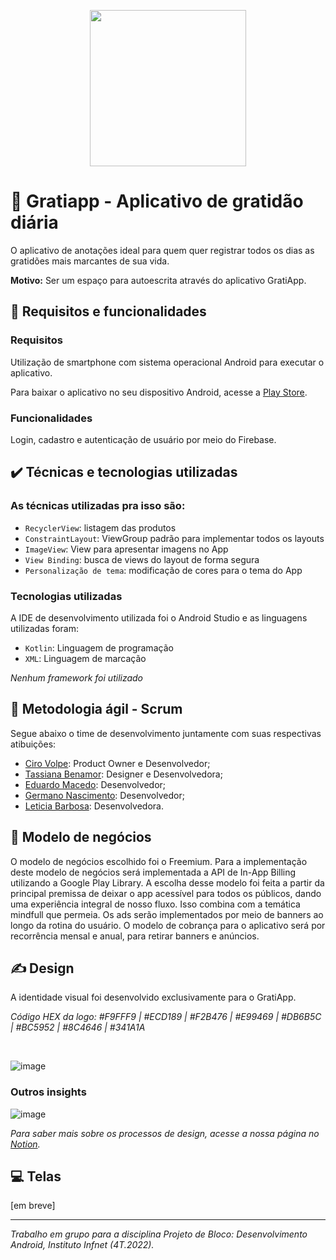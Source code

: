 <p align="center">
<img width=250 src="https://user-images.githubusercontent.com/87051404/205413450-eee6b802-ac8b-4e44-bb22-0ef5c1463900.png" /></br>
</p>

# :crescent_moon: Gratiapp - Aplicativo de gratidão diária

O aplicativo de anotações ideal para quem quer registrar todos os dias as gratidões mais marcantes de sua vida.

**Motivo:** Ser um espaço para autoescrita através do aplicativo GratiApp.

## :hammer: Requisitos e funcionalidades

<h3>Requisitos</h3>

Utilização de smartphone com sistema operacional Android para executar o aplicativo. 

Para baixar o aplicativo no seu dispositivo Android, acesse a [Play Store](https://play.google.com/store/apps/developer?id=Aluno+Infnet&hl=pt_PT&gl=US).

<h3>Funcionalidades</h3>

Login, cadastro e autenticação de usuário por meio do Firebase.

## ✔️ Técnicas e tecnologias utilizadas

<h3>As técnicas utilizadas pra isso são:</h3>

- `RecyclerView`: listagem das produtos
- `ConstraintLayout`: ViewGroup padrão para implementar todos os layouts
- `ImageView`: View para apresentar imagens no App
- `View Binding`: busca de views do layout de forma segura
- `Personalização de tema`: modificação de cores para o tema do App

<h3>Tecnologias utilizadas</h3>

A IDE de desenvolvimento utilizada foi o Android Studio e as linguagens utilizadas foram:

- `Kotlin`: Linguagem de programação
- `XML`: Linguagem de marcação

*Nenhum framework foi utilizado*

## :dart: Metodologia ágil - Scrum

Segue abaixo o time de desenvolvimento juntamente com suas respectivas atibuições:

- [Ciro Volpe](https://www.linkedin.com/in/cirodellavolpe/): Product Owner e Desenvolvedor;
- [Tassiana Benamor](https://www.linkedin.com/in/tassiana-benamor/): Designer e Desenvolvedora;
- [Eduardo Macedo](https://www.linkedin.com/in/eduardo-mello-de-macedo-28ab8b198/): Desenvolvedor;
- [Germano Nascimento](https://www.linkedin.com/in/germanonascimento/): Desenvolvedor;
- [Leticia Barbosa](https://www.linkedin.com/in/let%C3%ADcia-barbosaa/): Desenvolvedora.

<!--
<h3>Product Backlog</h3>

Para conhecer como separamos o desenvolvimento do GratiApp em etapas, acesse nossa página no [Notion](https://tassi.notion.site/Backlog-de-Tarefas-94ba072ba0e44e4cbe8417aeab31355e) sobre o assunto. -->

## :money_with_wings: Modelo de negócios

O modelo de negócios escolhido foi o Freemium. Para a implementação deste modelo de negócios será implementada a API de In-App Billing utilizando a Google Play Library. A escolha desse modelo foi feita a partir da principal premissa de deixar o app acessível para todos os públicos, dando uma experiência integral de nosso fluxo. Isso combina com a temática mindfull que permeia. Os ads serão implementados por meio de banners ao longo da rotina do usuário. O modelo de cobrança para o aplicativo será por recorrência mensal e anual, para retirar banners e anúncios.

## :writing_hand: Design

A identidade visual foi desenvolvido exclusivamente para o GratiApp.

*Código HEX da logo: #F9FFF9 | #ECD189 | #F2B476 | #E99469 | #DB6B5C | #BC5952 | #8C4646 | #341A1A*

<br>

![image](https://user-images.githubusercontent.com/87051404/207165382-10756e57-c250-4a81-9e7a-a1941bf70f89.png)


<h3>Outros insights</h3>

![image](https://user-images.githubusercontent.com/87051404/207164025-199d3f8d-40d8-4f1c-ac6a-b208ebe1f3a1.png)


*Para saber mais sobre os processos de design, acesse a nossa página no [Notion](https://tassi.notion.site/Design-do-aplicativo-GratiApp-81130436f0c145d18063235e26264aed).*

## :computer: Telas

[em breve]


<hr>

*Trabalho em grupo para a disciplina Projeto de Bloco: Desenvolvimento Android, Instituto Infnet (4T.2022).*
